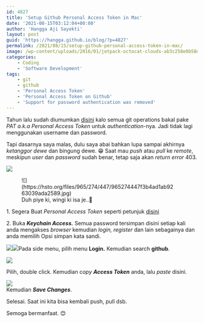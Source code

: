 ```yaml
---
id: 4827
title: 'Setup Github Personal Access Token in Mac'
date: '2021-08-15T03:12:04+00:00'
author: 'Hangga Aji Sayekti'
layout: post
guid: 'https://hangga.github.io/blog/?p=4827'
permalink: /2021/08/15/setup-github-personal-access-token-in-mac/
image: /wp-content/uploads/2016/01/jetpack-octocat-clouds-ab3c258e0b58dc8354ebb57139827a23dcf3849d14ee8c6795a67a7bcfde9fb4.jpg
categories:
    - Coding
    - 'Software Development'
tags:
    - git
    - github
    - 'Personal Access Token'
    - 'Personal Access Token on Github'
    - 'Support for password authentication was removed'
---
```


Tahun lalu sudah diumumkan [disini](https://github.blog/2020-12-15-token-authentication-requirements-for-git-operations/) kalo semua git operations bakal pake *PAT a.k.a Personal Access Token* untuk *authentication*-nya. Jadi tidak lagi menggunakan username dan password.

Tapi dasarnya saya malas, dulu saya abai bahkan lupa sampai akhirnya *ketanggor dewe* dan bingung dewe. 😁 Saat mau *push* atau *pull* ke *remote*, meskipun *user* dan *password* sudah benar, tetap saja akan *return error* 403.

![](https://hangga.github.io/blog1/wp-content/uploads/2021/08/Screen-Shot-2021-08-15-at-05.21.02-700x82.png)

<figure class="wp-caption aligncenter" style="width: 400px">![](https://hsto.org/files/965/274/447/965274447f3b4ad1ab9263039ada2589.jpg)<figcaption class="wp-caption-text">Duh piye ki, wingi ki isa je..🧐</figcaption></figure>

1\. Segera Buat *Personal Access Token* seperti petunjuk [disini](https://docs.github.com/en/github/authenticating-to-github/keeping-your-account-and-data-secure/creating-a-personal-access-token)

2\. Buka ***Keychain Access.*** Semua password tersimpan disini setiap kali anda mengakses *browser* kemudian *login, register* dan lain sebagainya dan anda memilih Opsi simpan kata sandi.

![](https://hangga.github.io/blog1/wp-content/uploads/2021/08/Screen-Shot-2021-08-15-at-09.46.30-700x499.png)![](https://hangga.github.io/blog1/wp-content/uploads/2021/08/Screen-Shot-2021-08-14-at-20.32.21-700x395.png)Pada side menu, pilih menu **Login.** Kemudian search **github**.

![](https://hangga.github.io/blog1/wp-content/uploads/2021/08/Screen-Shot-2021-08-15-at-09.48.53-700x425.png)

Pilih, double click. Kemudian c*opy **Access Token*** anda, lalu *paste* disini.

![](https://hangga.github.io/blog1/wp-content/uploads/2021/08/github-PAT-700x448.png)  
Kemudian ***Save Changes***.

Selesai. Saat ini kita bisa kembali push, pull dsb.

Semoga bermanfaat. 😊